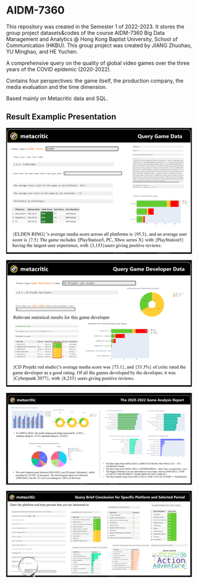 # AIDM-7360

This repository was created in the Semester 1 of 2022-2023. It stores the group project datasets&codes of the course AIDM-7360 Big Data Management and Analytics @ Hong Kong Baptist University, School of Communication (HKBU). This group project was created by JIANG Zhuohao, YU Minghao, and HE Yuchen.

A comprehensive query on the quality of global video games over the three years of the COVID epidemic (2020-2022).

Contains four perspectives: the game itself, the production company, the media evaluation and the time dimension.

Based mainly on Metacritic data and SQL.

## **Result Examplic Presentation**

![Image Text](https://github.com/antiwarp2000/AIDM-7360/blob/main/Images/Game.png)

![Image Text](https://github.com/antiwarp2000/AIDM-7360/blob/main/Images/Developer.png)

![Image Text](https://github.com/antiwarp2000/AIDM-7360/blob/main/Images/ALL%20Analysis.png)

![Image Text](https://github.com/antiwarp2000/AIDM-7360/blob/main/Images/SpecificTime.png)

